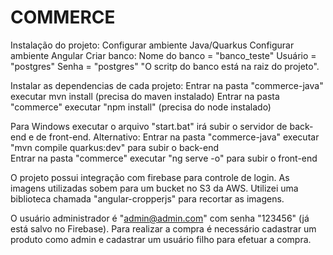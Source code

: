 # COMMERCE

Instalação do projeto:
	Configurar ambiente Java/Quarkus
	Configurar ambiente Angular
	Criar banco:
		Nome do banco = "banco_teste"
		Usuário = "postgres"
		Senha = "postgres"
		"O scritp do banco está na raiz do projeto".

Instalar as dependencias de cada projeto:
	Entrar na pasta "commerce-java" executar mvn install (precisa do maven instalado)
	Entrar na pasta "commerce" executar "npm install" (precisa do node instalado)
	
Para Windows executar o arquivo "start.bat" irá subir o servidor de back-end e de front-end.
	Alternativo:
		Entrar na pasta "commerce-java" executar "mvn compile quarkus:dev" para subir o back-end	
		Entrar na pasta "commerce" executar "ng serve -o" para subir o front-end
	

O projeto possui integração com firebase para controle de login.
As imagens utilizadas sobem para um bucket no S3 da AWS.
Utilizei uma biblioteca chamada "angular-cropperjs" para recortar as imagens.


O usuário administrador é "admin@admin.com" com senha "123456" (já está salvo no Firebase).
Para realizar a compra é necessário cadastrar um produto como admin e cadastrar um usuário filho para efetuar a compra.
